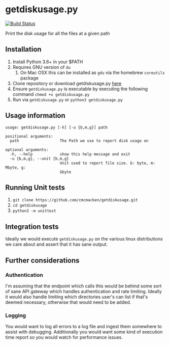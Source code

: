 # getdiskusage.py

[![Build Status](https://travis-ci.org/cmcmacken/getdiskusage.svg?branch=master)](https://travis-ci.org/cmcmacken/getdiskusage)



Print the disk usage for all the files at a given path

## Installation

1. Install Python 3.6+ in your $PATH
2. Requires GNU version of `du`
    1. On Mac OSX this can be installed as `gdu` via the homebrew `coreutils` package
2. Clone repository or download getdiskusage.py [here](https://raw.githubusercontent.com/cmcmacken/getdiskusage/master/getdiskusage.py)
3. Ensure `getdiskusage.py` is executable by executing the following command `chmod +x getdiskusage.py`
4. Run via `getdiskusage.py` or `python3 getdiskusage.py`

## Usage information

```
usage: getdiskusage.py [-h] [-u {b,m,g}] path

positional arguments:
  path                  The Path we use to report disk usage on

optional arguments:
  -h, --help            show this help message and exit
  -u {b,m,g}, --unit {b,m,g}
                        Unit used to report file size. b: byte, m: Mbyte, g:
                        Gbyte
  ```

## Running Unit tests

1. `git clone https://github.com/cmcmacken/getdiskusage.git`
2. `cd getdiskusage`
3. `python3 -m unittest`

## Integration tests

Ideally we would execute `getdiskusage.py` on the various linux distributions we care about and assert that it has sane output.

## Further considerations

### Authentication

I'm assuming that the endpoint which calls this would be behind some sort of sane API gateway which handles authentication and rate limiting. Ideally it would also handle limiting which directories user's can list if that's deemed necessary, otherwise that would need to be added.

### Logging

You would want to log all errors to a log file and ingest them somewhere to assist with debugging. Additionally you would want some kind of execution time report so you would watch for performance issues.
